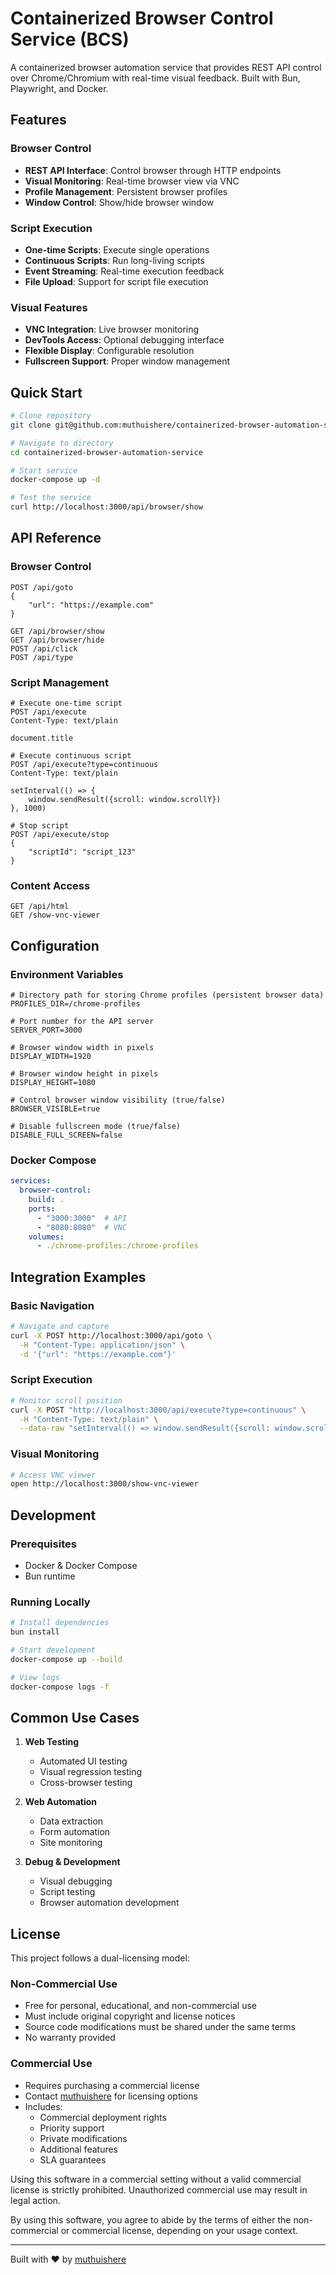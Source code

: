 # Containerized Browser Control Service (BCS)
A containerized browser automation service that provides REST API control over Chrome/Chromium with real-time visual feedback. Built with Bun, Playwright, and Docker.


## Features

### Browser Control
- **REST API Interface**: Control browser through HTTP endpoints
- **Visual Monitoring**: Real-time browser view via VNC
- **Profile Management**: Persistent browser profiles
- **Window Control**: Show/hide browser window


### Script Execution
- **One-time Scripts**: Execute single operations
- **Continuous Scripts**: Run long-living scripts
- **Event Streaming**: Real-time execution feedback
- **File Upload**: Support for script file execution

### Visual Features
- **VNC Integration**: Live browser monitoring
- **DevTools Access**: Optional debugging interface
- **Flexible Display**: Configurable resolution
- **Fullscreen Support**: Proper window management

## Quick Start

```bash
# Clone repository
git clone git@github.com:muthuishere/containerized-browser-automation-service.git

# Navigate to directory
cd containerized-browser-automation-service

# Start service
docker-compose up -d

# Test the service
curl http://localhost:3000/api/browser/show
```

## API Reference

### Browser Control
```http
POST /api/goto
{
    "url": "https://example.com"
}

GET /api/browser/show
GET /api/browser/hide
POST /api/click
POST /api/type
```

### Script Management
```http
# Execute one-time script
POST /api/execute
Content-Type: text/plain

document.title

# Execute continuous script
POST /api/execute?type=continuous
Content-Type: text/plain

setInterval(() => {
    window.sendResult({scroll: window.scrollY})
}, 1000)

# Stop script
POST /api/execute/stop
{
    "scriptId": "script_123"
}
```

### Content Access
```http
GET /api/html
GET /show-vnc-viewer
```

## Configuration

### Environment Variables
```env
# Directory path for storing Chrome profiles (persistent browser data)
PROFILES_DIR=/chrome-profiles

# Port number for the API server
SERVER_PORT=3000

# Browser window width in pixels
DISPLAY_WIDTH=1920

# Browser window height in pixels
DISPLAY_HEIGHT=1080

# Control browser window visibility (true/false)
BROWSER_VISIBLE=true

# Disable fullscreen mode (true/false)
DISABLE_FULL_SCREEN=false
```

### Docker Compose
```yaml
services:
  browser-control:
    build: .
    ports:
      - "3000:3000"  # API
      - "8080:8080"  # VNC
    volumes:
      - ./chrome-profiles:/chrome-profiles
```

## Integration Examples

### Basic Navigation
```bash
# Navigate and capture
curl -X POST http://localhost:3000/api/goto \
  -H "Content-Type: application/json" \
  -d '{"url": "https://example.com"}'


```

### Script Execution
```bash
# Monitor scroll position
curl -X POST "http://localhost:3000/api/execute?type=continuous" \
  -H "Content-Type: text/plain" \
  --data-raw "setInterval(() => window.sendResult({scroll: window.scrollY}), 1000)"
```

### Visual Monitoring
```bash
# Access VNC viewer
open http://localhost:3000/show-vnc-viewer
```

## Development

### Prerequisites
- Docker & Docker Compose
- Bun runtime




### Running Locally
```bash
# Install dependencies
bun install

# Start development
docker-compose up --build

# View logs
docker-compose logs -f
```

## Common Use Cases

1. **Web Testing**
   - Automated UI testing
   - Visual regression testing
   - Cross-browser testing

2. **Web Automation**
   - Data extraction
   - Form automation
   - Site monitoring

3. **Debug & Development**
   - Visual debugging
   - Script testing
   - Browser automation development







## License

This project follows a dual-licensing model:

### Non-Commercial Use
- Free for personal, educational, and non-commercial use
- Must include original copyright and license notices
- Source code modifications must be shared under the same terms
- No warranty provided

### Commercial Use
- Requires purchasing a commercial license
- Contact [muthuishere](https://github.com/muthuishere) for licensing options
- Includes:
  - Commercial deployment rights
  - Priority support
  - Private modifications
  - Additional features
  - SLA guarantees


Using this software in a commercial setting without a valid commercial license is strictly prohibited. Unauthorized commercial use may result in legal action.

By using this software, you agree to abide by the terms of either the non-commercial or commercial license, depending on your usage context.


---

Built with ❤️ by [muthuishere](https://github.com/muthuishere)
